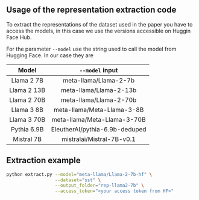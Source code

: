 ## Usage of the representation extraction code

To extract the representations of the dataset used in the paper you have to access the models, in this case we use the versions accessible on Huggin Face Hub. 

For the parameter ```--model``` use the string used to call the model from Hugging Face. In our case they are

 | Model  | ```--model``` input |
 |:------:|:---------:|
 |Llama 2 7B | meta-llama/Llama-2-7b  |
 |Llama 2 13B | meta-llama/Llama-2-13b |
 |Llama 2 70B | meta-llama/Llama-2-70b |
 |Llama 3 8B  | meta-llama/Meta-Llama-3-8B |
 |Llama 3 70B | meta-llama/Meta-Llama-3-70B |
 |Pythia 6.9B | EleutherAI/pythia-6.9b-deduped |
 |Mistral 7B  | mistralai/Mistral-7B-v0.1|


## Extraction example
```bash
python extract.py --model="meta-llama/Llama-2-7b-hf" \
                  --dataset="sst" \
                  --output_folder="rep-llama2-7b" \
                  --access_token="<your access token from HF>"

```